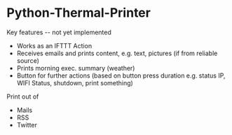 Python-Thermal-Printer
======================

Key features -- not yet implemented
* Works as an IFTTT Action
* Receives emails and prints content, e.g. text, pictures (if from reliable source)
* Prints morning exec. summary (weather)
* Button for further actions (based on button press duration e.g. status IP, WIFI Status, shutdown, print something)

Print out of 
* Mails
* RSS
* Twitter
